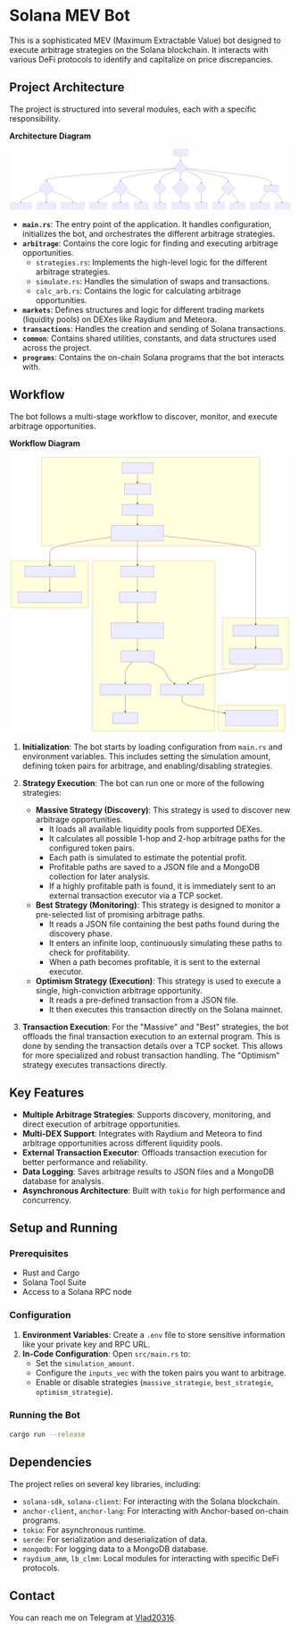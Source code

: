 # Solana MEV Bot

This is a sophisticated MEV (Maximum Extractable Value) bot designed to execute arbitrage strategies on the Solana blockchain. It interacts with various DeFi protocols to identify and capitalize on price discrepancies.

## Project Architecture

The project is structured into several modules, each with a specific responsibility.

**Architecture Diagram**

![Architecture Diagram](architecture.svg)

*   **`main.rs`**: The entry point of the application. It handles configuration, initializes the bot, and orchestrates the different arbitrage strategies.
*   **`arbitrage`**: Contains the core logic for finding and executing arbitrage opportunities.
    *   `strategies.rs`: Implements the high-level logic for the different arbitrage strategies.
    *   `simulate.rs`: Handles the simulation of swaps and transactions.
    *   `calc_arb.rs`: Contains the logic for calculating arbitrage opportunities.
*   **`markets`**: Defines structures and logic for different trading markets (liquidity pools) on DEXes like Raydium and Meteora.
*   **`transactions`**: Handles the creation and sending of Solana transactions.
*   **`common`**: Contains shared utilities, constants, and data structures used across the project.
*   **`programs`**: Contains the on-chain Solana programs that the bot interacts with.

## Workflow

The bot follows a multi-stage workflow to discover, monitor, and execute arbitrage opportunities.

**Workflow Diagram**

![Workflow Diagram](workflow.svg)

1.  **Initialization**: The bot starts by loading configuration from `main.rs` and environment variables. This includes setting the simulation amount, defining token pairs for arbitrage, and enabling/disabling strategies.

2.  **Strategy Execution**: The bot can run one or more of the following strategies:
    *   **Massive Strategy (Discovery)**: This strategy is used to discover new arbitrage opportunities.
        *   It loads all available liquidity pools from supported DEXes.
        *   It calculates all possible 1-hop and 2-hop arbitrage paths for the configured token pairs.
        *   Each path is simulated to estimate the potential profit.
        *   Profitable paths are saved to a JSON file and a MongoDB collection for later analysis.
        *   If a highly profitable path is found, it is immediately sent to an external transaction executor via a TCP socket.
    *   **Best Strategy (Monitoring)**: This strategy is designed to monitor a pre-selected list of promising arbitrage paths.
        *   It reads a JSON file containing the best paths found during the discovery phase.
        *   It enters an infinite loop, continuously simulating these paths to check for profitability.
        *   When a path becomes profitable, it is sent to the external executor.
    *   **Optimism Strategy (Execution)**: This strategy is used to execute a single, high-conviction arbitrage opportunity.
        *   It reads a pre-defined transaction from a JSON file.
        *   It then executes this transaction directly on the Solana mainnet.

3.  **Transaction Execution**: For the "Massive" and "Best" strategies, the bot offloads the final transaction execution to an external program. This is done by sending the transaction details over a TCP socket. This allows for more specialized and robust transaction handling. The "Optimism" strategy executes transactions directly.

## Key Features

*   **Multiple Arbitrage Strategies**: Supports discovery, monitoring, and direct execution of arbitrage opportunities.
*   **Multi-DEX Support**: Integrates with Raydium and Meteora to find arbitrage opportunities across different liquidity pools.
*   **External Transaction Executor**: Offloads transaction execution for better performance and reliability.
*   **Data Logging**: Saves arbitrage results to JSON files and a MongoDB database for analysis.
*   **Asynchronous Architecture**: Built with `tokio` for high performance and concurrency.

## Setup and Running

### Prerequisites

*   Rust and Cargo
*   Solana Tool Suite
*   Access to a Solana RPC node

### Configuration

1.  **Environment Variables**: Create a `.env` file to store sensitive information like your private key and RPC URL.
2.  **In-Code Configuration**: Open `src/main.rs` to:
    *   Set the `simulation_amount`.
    *   Configure the `inputs_vec` with the token pairs you want to arbitrage.
    *   Enable or disable strategies (`massive_strategie`, `best_strategie`, `optimism_strategie`).

### Running the Bot

```bash
cargo run --release
```

## Dependencies

The project relies on several key libraries, including:

*   `solana-sdk`, `solana-client`: For interacting with the Solana blockchain.
*   `anchor-client`, `anchor-lang`: For interacting with Anchor-based on-chain programs.
*   `tokio`: For asynchronous runtime.
*   `serde`: For serialization and deserialization of data.
*   `mongodb`: For logging data to a MongoDB database.
*   `raydium_amm`, `lb_clmm`: Local modules for interacting with specific DeFi protocols.

## Contact

You can reach me on Telegram at [Vlad20316](https://t.me/Vlad20316).
